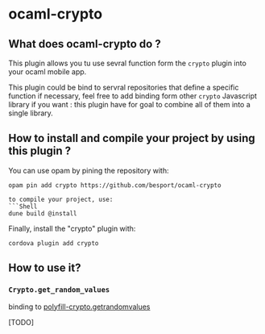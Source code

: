 # ocaml-crypto

## What does ocaml-crypto do ?

This plugin allows you tu use sevral function form the `crypto` plugin
into your ocaml mobile app.

This plugin could be bind to servral repositories that define a specific
function if necessary, feel free to add binding form other `crypto`
Javascript library if you want : this plugin have for goal to combine
all of them into a single library.

## How to install and compile your project by using this plugin ?

You can use opam by pining the repository with:
```Shell
opam pin add crypto https://github.com/besport/ocaml-crypto

to compile your project, use:
```Shell
dune build @install
```

Finally, install the "crypto" plugin with:
```Shell
cordova plugin add crypto
```

## How to use it?

### `Crypto.get_random_values`

binding to
[polyfill-crypto.getrandomvalues](https://github.com/kumavis/polyfill-crypto.getrandomvalues)

[TODO]
